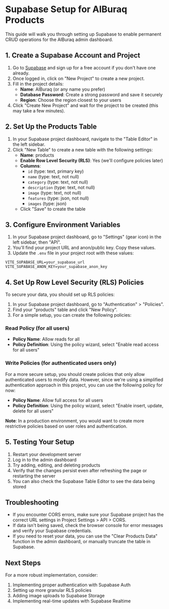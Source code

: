 # Supabase Setup for AlBuraq Products

This guide will walk you through setting up Supabase to enable permanent CRUD operations for the AlBuraq admin dashboard.

## 1. Create a Supabase Account and Project

1. Go to [Supabase](https://supabase.com/) and sign up for a free account if you don't have one already.
2. Once logged in, click on "New Project" to create a new project.
3. Fill in the project details:
   - **Name**: AlBuraq (or any name you prefer)
   - **Database Password**: Create a strong password and save it securely
   - **Region**: Choose the region closest to your users
4. Click "Create New Project" and wait for the project to be created (this may take a few minutes).

## 2. Set Up the Products Table

1. In your Supabase project dashboard, navigate to the "Table Editor" in the left sidebar.
2. Click "New Table" to create a new table with the following settings:
   - **Name**: products
   - **Enable Row Level Security (RLS)**: Yes (we'll configure policies later)
   - **Columns**:
     - `id` (type: text, primary key)
     - `name` (type: text, not null)
     - `category` (type: text, not null)
     - `description` (type: text, not null)
     - `image` (type: text, not null)
     - `features` (type: json, not null)
     - `images` (type: json)
   - Click "Save" to create the table

## 3. Configure Environment Variables

1. In your Supabase project dashboard, go to "Settings" (gear icon) in the left sidebar, then "API".
2. You'll find your project URL and anon/public key. Copy these values.
3. Update the `.env` file in your project root with these values:

```
VITE_SUPABASE_URL=your_supabase_url
VITE_SUPABASE_ANON_KEY=your_supabase_anon_key
```

## 4. Set Up Row Level Security (RLS) Policies

To secure your data, you should set up RLS policies:

1. In your Supabase project dashboard, go to "Authentication" > "Policies".
2. Find your "products" table and click "New Policy".
3. For a simple setup, you can create the following policies:

### Read Policy (for all users)

- **Policy Name**: Allow reads for all
- **Policy Definition**: Using the policy wizard, select "Enable read access for all users"

### Write Policies (for authenticated users only)

For a more secure setup, you should create policies that only allow authenticated users to modify data. However, since we're using a simplified authentication approach in this project, you can use the following policy for now:

- **Policy Name**: Allow full access for all users
- **Policy Definition**: Using the policy wizard, select "Enable insert, update, delete for all users"

**Note**: In a production environment, you would want to create more restrictive policies based on user roles and authentication.

## 5. Testing Your Setup

1. Restart your development server
2. Log in to the admin dashboard
3. Try adding, editing, and deleting products
4. Verify that the changes persist even after refreshing the page or restarting the server
5. You can also check the Supabase Table Editor to see the data being stored

## Troubleshooting

- If you encounter CORS errors, make sure your Supabase project has the correct URL settings in Project Settings > API > CORS.
- If data isn't being saved, check the browser console for error messages and verify your Supabase credentials.
- If you need to reset your data, you can use the "Clear Products Data" function in the admin dashboard, or manually truncate the table in Supabase.

## Next Steps

For a more robust implementation, consider:

1. Implementing proper authentication with Supabase Auth
2. Setting up more granular RLS policies
3. Adding image uploads to Supabase Storage
4. Implementing real-time updates with Supabase Realtime
